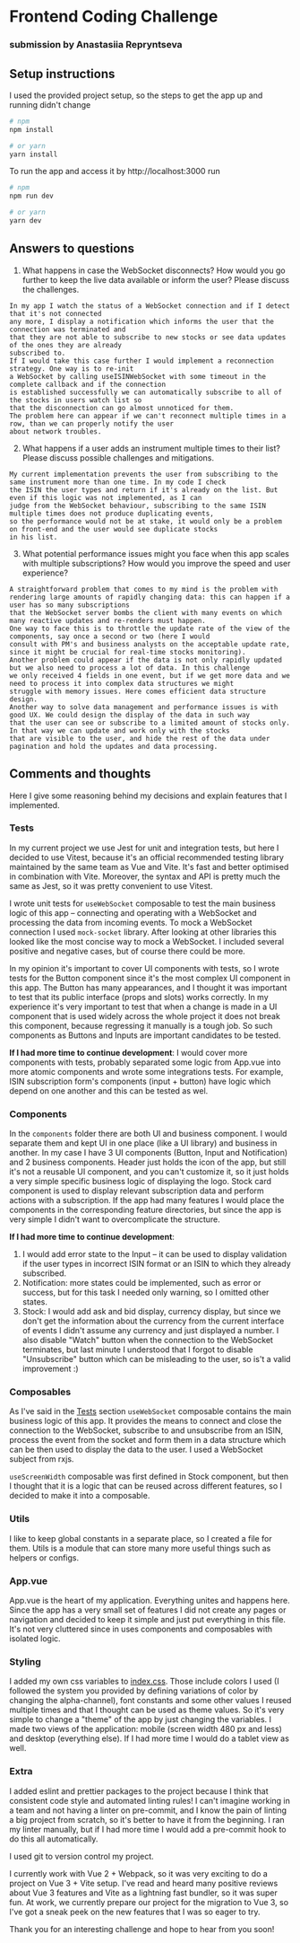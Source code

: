 # Frontend Coding Challenge

### submission by Anastasiia Repryntseva

## Setup instructions

I used the provided project setup, so the steps to get the app up and running didn't change

```bash
# npm
npm install

# or yarn
yarn install
```

To run the app and access it by http://localhost:3000 run

```bash
# npm
npm run dev

# or yarn
yarn dev
```

## Answers to questions

1. What happens in case the WebSocket disconnects? How would you go further to keep
   the live data available or inform the user? Please discuss the challenges.

```text
In my app I watch the status of a WebSocket connection and if I detect that it's not connected
any more, I display a notification which informs the user that the connection was terminated and
that they are not able to subscribe to new stocks or see data updates of the ones they are already
subscribed to.
If I would take this case further I would implement a reconnection strategy. One way is to re-init
a WebSocket by calling useISINWebSocket with some timeout in the complete callback and if the connection
is established successfully we can automatically subscribe to all of the stocks in users watch list so
that the disconnection can go almost unnoticed for them.
The problem here can appear if we can't reconnect multiple times in a row, than we can properly notify the user
about network troubles.
```

2. What happens if a user adds an instrument multiple times to their list? Please discuss possible challenges and mitigations.

```text
My current implementation prevents the user from subscribing to the same instrument more than one time. In my code I check
the ISIN the user types and return if it's already on the list. But even if this logic was not implemented, as I can
judge from the WebSocket behaviour, subscribing to the same ISIN multiple times does not produce duplicating events,
so the performance would not be at stake, it would only be a problem on front-end and the user would see duplicate stocks
in his list.
```

3. What potential performance issues might you face when this app scales with multiple subscriptions?
   How would you improve the speed and user experience?

```text
A straightforward problem that comes to my mind is the problem with rendering large amounts of rapidly changing data: this can happen if a user has so many subscriptions
that the WebSocket server bombs the client with many events on which many reactive updates and re-renders must happen.
One way to face this is to throttle the update rate of the view of the components, say once a second or two (here I would
consult with PM's and business analysts on the acceptable update rate, since it might be crucial for real-time stocks monitoring).
Another problem could appear if the data is not only rapidly updated but we also need to process a lot of data. In this challenge
we only received 4 fields in one event, but if we get more data and we need to process it into complex data structures we might
struggle with memory issues. Here comes efficient data structure design.
Another way to solve data management and performance issues is with good UX. We could design the display of the data in such way
that the user can see or subscribe to a limited amount of stocks only. In that way we can update and work only with the stocks
that are visible to the user, and hide the rest of the data under pagination and hold the updates and data processing.
```

## Comments and thoughts

Here I give some reasoning behind my decisions and explain features that I implemented.

### Tests

In my current project we use Jest for unit and integration tests, but here I decided to use Vitest, because
it's an official recommended testing library maintained by the same team as Vue and Vite. It's fast and better optimised
in combination with Vite. Moreover, the syntax and API is pretty much the same as Jest, so it was pretty convenient to use
Vitest.

I wrote unit tests for `useWebSocket` composable to test the main business logic of this app – connecting and operating with
a WebSocket and processing the data from incoming events. To mock a WebSocket connection I used `mock-socket` library.
After looking at other libraries this looked like the most concise way to mock a WebSocket. I included several positive
and negative cases, but of course there could be more.

In my opinion it's important to cover UI components with tests, so I wrote tests for the Button component since it's the
most complex UI component in this app. The Button has many appearances, and I thought it was important to test that its
public interface (props and slots) works correctly. In my experience it's very important to test that when a change is
made in a UI component that is used widely across the whole project it does not break this component, because regressing
it manually is a tough job. So such components as Buttons and Inputs are important candidates to be tested.

**If I had more time to continue development**: I would cover more components with tests, probably separated some logic from
App.vue into more atomic components and wrote some integrations tests. For example, ISIN subscription form's components
(input + button) have logic which depend on one another and this can be tested as wel.

### Components

In the `components` folder there are both UI and business component. I would separate them and kept UI in one place
(like a UI library) and business in another. In my case I have 3 UI components (Button, Input and Notification) and 2
business components. Header just holds the icon of the app, but still it's not a reusable UI component, and you can't
customize it, so it just holds a very simple specific business logic of displaying the logo. Stock card component is
used to display relevant subscription data and perform actions with a subscription. If the app had many features I would
place the components in the corresponding feature directories, but since the app is very simple I didn't want to
overcomplicate the structure.

**If I had more time to continue development**:

1. I would add error state to the Input – it can be used to display validation if the user types in incorrect ISIN format
   or an ISIN to which they already subscribed.
2. Notification: more states could be implemented, such as error or success, but for this task I needed only warning,
   so I omitted other states.
3. Stock: I would add ask and bid display, currency display, but since we don't get the information about the currency
   from the current interface of events I didn't assume any currency and just displayed a number. I also disable "Watch"
   button when the connection to the WebSocket terminates, but last minute I understood that I forgot to disable "Unsubscribe"
   button which can be misleading to the user, so is't a valid improvement :)

### Composables

As I've said in the [Tests](#tests) section `useWebSocket` composable contains the main business logic of this app.
It provides the means to connect and close the connection to the WebSocket, subscribe to and unsubscribe from an ISIN,
process the event from the socket and form them in a data structure which can be then used to display the data to the user.
I used a WebSocket subject from rxjs.

`useScreenWidth` composable was first defined in Stock component, but then I thought that it is a logic that
can be reused across different features, so I decided to make it into a composable.

### Utils

I like to keep global constants in a separate place, so I created a file for them. Utils is a module that can store
many more useful things such as helpers or configs.

### App.vue

App.vue is the heart of my application. Everything unites and happens here. Since the app has a very small set of
features I did not create any pages or navigation and decided to keep it simple and just put everything in this file.
It's not very cluttered since in uses components and composables with isolated logic.

### Styling

I added my own css variables to [index.css](./src/index.css). Those include colors I used (I followed the system
you provided by defining variations of color by changing the alpha-channel), font constants and some other values
I reused multiple times and that I thought can be used as theme values. So it's very simple to change a "theme" of the app
by just changing the variables. I made two views of the application: mobile (screen width 480 px and less) and desktop
(everything else). If I had more time I would do a tablet view as well.

### Extra

I added eslint and prettier packages to the project because I think that consistent code style and automated linting
rules! I can't imagine working in a team and not having a linter on pre-commit, and I know the pain of linting a
big project from scratch, so it's better to have it from the beginning. I ran my linter manually, but if I had more time
I would add a pre-commit hook to do this all automatically.

I used git to version control my project.

I currently work with Vue 2 + Webpack, so it was very exciting to do a project on Vue 3 + Vite setup. I've read and
heard many positive reviews about Vue 3 features and Vite as a lightning fast bundler, so it was super fun. At work, we
currently prepare our project for the migration to Vue 3, so I've got a sneak peek on the new features that I was so eager
to try.

Thank you for an interesting challenge and hope to hear from you soon!
